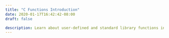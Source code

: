 ```yaml
---
title: "C Functions Introduction"
date: 2020-01-17T16:42:42-08:00
draft: false

description: Learn about user-defined and standard library functions in C programming. We will discuss why functions are used in programming.
---
```


